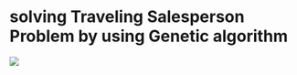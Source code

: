 # solving Traveling Salesperson Problem by using Genetic algorithm 



<img src="https://s6.gifyu.com/images/ezgif.com-gif-maker-19c1f54bc48dc5e71.gif">
